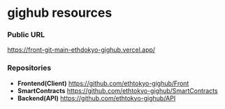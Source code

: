 # gighub resources

### Public URL
https://front-git-main-ethdokyo-gighub.vercel.app/

### Repositories

- **Frontend(Client)**
https://github.com/ethtokyo-gighub/Front
- **SmartContracts**
https://github.com/ethtokyo-gighub/SmartContracts
- **Backend(API)**
https://github.com/ethtokyo-gighub/API

